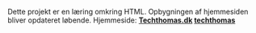 Dette projekt er en læring omkring HTML.
Opbygningen af hjemmesiden bliver opdateret løbende.
Hjemmeside: <b>[Techthomas.dk](www.techthomas.dk)<b>
<b>[techthomas](www.techthomas.dk/)<b>
